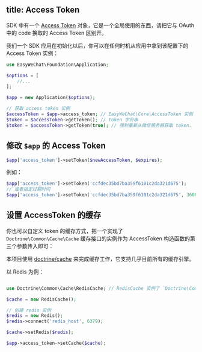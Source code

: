 title: Access Token
---

SDK 中有一个 [Access Token](https://github.com/overtrue/wechat/blob/master/src/Core/AccessToken.php) 对象，它是一个全局使用的东西，请把它与 OAuth 中的 code 换取的 Access Token 区别开。

我们一个 SDK 应用在初始化以后，你可以在任何时机从应用中拿到该配置下的 Access Token 实例：

```php
use EasyWeChat\Foundation\Application;

$options = [
    //...
];

$app = new Application($options);

// 获取 access token 实例
$accessToken = $app->access_token; // EasyWeChat\Core\AccessToken 实例
$token = $accessToken->getToken(); // token 字符串
$token = $accessToken->getToken(true); // 强制重新从微信服务器获取 token.
```

## 修改 `$app` 的 Access Token

```php
$app['access_token']->setToken($newAccessToken, $expires);
```

例如：

```php
$app['access_token']->setToken('ccfdec35bd7ba359f6101c2da321d675');
// 或者指定过期时间
$app['access_token']->setToken('ccfdec35bd7ba359f6101c2da321d675', 3600);  // 单位：秒
```

## 设置 AccessToken 的缓存

你也可以自定义 token 的缓存方式，把一个实现了 `Doctrine\Common\Cache\Cache` 缓存接口的实例作为 AccessToken 构造函数的第三个参数传入即可：

本项目使用 [doctrine/cache](https://github.com/doctrine/cache) 来完成缓存工作，它支持几乎目前所有的缓存引擎。

以 Redis 为例：

```php

use Doctrine\Common\Cache\RedisCache; // RedisCache 实例了 `Doctrine\Common\Cache\Cache` 接口

$cache = new RedisCache();

// 创建 redis 实例
$redis = new Redis();
$redis->connect('redis_host', 6379);

$cache->setRedis($redis);

$app->access_token->setCache($cache);
```

